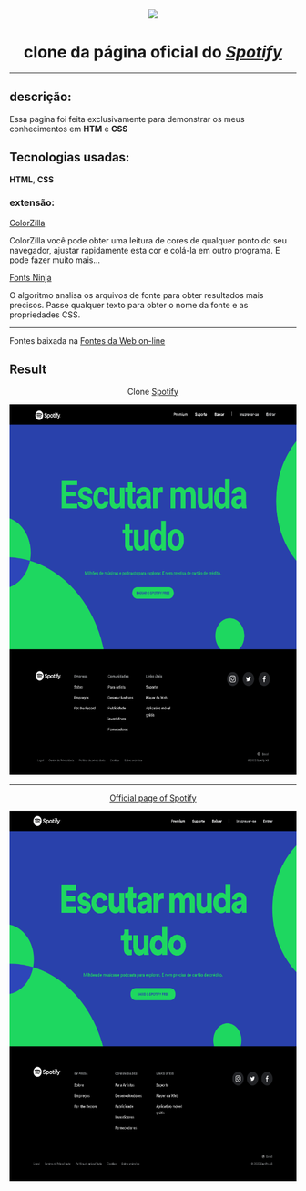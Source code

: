 <div align="center">
  <img height="180px" src="https://cdn.pixabay.com/photo/2016/04/28/23/53/spotify-1360002_960_720.jpg"/> <br>
  
  # clone da página oficial do <a href="https://www.spotify. com/br/">_**Spotify**_</a>
</div>
  

***

## descrição:

Essa pagina foi feita exclusivamente para demonstrar os meus conhecimentos em **HTM** e **CSS**


## Tecnologias usadas:
**HTML**, **CSS**

###  extensão:
  <a href="https://chrome.google.com/webstore/detail/colorzilla/bhlhnicpbhignbdhedgjhgdocnmhomnp?hl=pt-BR">ColorZilla</a>
   
  <p>ColorZilla você pode obter uma leitura de cores de qualquer ponto do seu navegador, ajustar rapidamente esta cor e colá-la em outro programa. E pode fazer muito    mais...</p>

  <a href="https://chrome.google.com/webstore/detail/fonts-ninja/eljapbgkmlngdpckoiiibecpemleclhh">Fonts Ninja</a>
 
  <p>O algoritmo analisa os arquivos de fonte para obter resultados mais precisos.
  Passe qualquer texto para obter o nome da fonte e as propriedades CSS.</p>

  <hr>
  
 <p>Fontes baixada na <a href="http://www.onlinewebfonts.com">Fontes da Web on-line</a></p>

 ## Result
   
 <div align="center">
  <p> Clone <a href="https://jhonatasv.github.io/spotify-clone/"> Spotify</p>
  <img height="650px" src="https://github.com/jhonatasv/spotify-clone/blob/master/assets/Readm-img-Spotify/clone-spotify.png">
    
  <hr>
   
  <a href="https://www.spotify.com/br/"> Official page of Spotify</p>
  <img height="650px" src="https://github.com/jhonatasv/spotify-clone/blob/master/assets/Readm-img-Spotify/spotify-ofical.png">
  </div>

 
